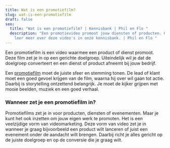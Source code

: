 ```yaml
---
title: Wat is een promotiefilm?
slug: wat-is-een-promotiefilm
draft: false
seo:
  title: "Wat is een promotiefilm? | Kennisbank | Phil en Flo "
  description: "Een promotievideo promoot jouw diensten of producten. Ontdek en
    leer meer over deze video's in onze kennisbank. | Phil en Flo "
---
```

Een promotiefilm is een video waarmee een product of dienst promoot. Deze film zet je in op een gerichte doelgroep. Uiteindelijk wil je dat de doelgroep converteert en een dienst of product afneemt bij jouw bedrijf. 

Een [promotiefilm](https://www.philenflo.nl/promotiefilm-laten-maken/) moet de juiste sfeer en stemming tonen. De lead of klant moet een goed gevoel krijgen van de film, waarna hij over wil gaan tot actie. Daarbij is storytelling ontzettend belangrijk. Je moet de kijker grijpen met mooie beelden, muziek en een goed verhaal. 

### Wanneer zet je een promotiefilm in? 

Promotiefilms zet je in voor producten, diensten of evenementen. Maar je kunt het ook inzetten om jouw eigen werk te promoten. Het is een veelzijdige vorm van videomarketing. Deze vorm van video zet je in wanneer je graag bijvoorbeeld een product wilt lanceren of juist een evenement onder de aandacht wilt brengen. Daarbij richt je alles gericht op de juiste doelgroep en op de conversie die je graag wilt.